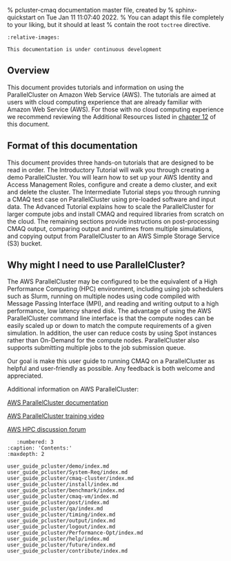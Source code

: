 % pcluster-cmaq documentation master file, created by
%   sphinx-quickstart on Tue Jan 11 11:07:40 2022.
%   You can adapt this file completely to your liking, but it should at least
%   contain the root `toctree` directive.

```{include} ../README.md
:relative-images:
```
```{warning}
This documentation is under continuous development
```

## Overview

This document provides tutorials and information on using the ParallelCluster on Amazon Web Service (AWS). The tutorials are aimed at users with cloud computing experience that are already familiar with Amazon Web Service (AWS).  For those with no cloud computing experience we recommend reviewing the Additional Resources listed in [chapter 12](user_guide_pcluster/help/index.md) of this document.

 

## Format of this documentation

This document provides three hands-on tutorials that are designed to be read in order.  The Introductory Tutorial will walk you through creating a demo ParallelCluster.  You will learn how to set up your AWS Identity and Access Management Roles, configure and create a demo cluster, and exit and delete the cluster.  The Intermediate Tutorial steps you through running a CMAQ test case on ParallelCluster using pre-loaded software and input data.  The Advanced Tutorial explains how to scale the ParallelCluster for larger compute jobs and install CMAQ and required libraries from scratch on the cloud.  The remaining sections provide instructions on post-processing CMAQ output, comparing output and runtimes from multiple simulations, and copying output from ParallelCluster to an AWS Simple Storage Service (S3) bucket.

 

## Why might I need to use ParallelCluster? 

The AWS ParallelCluster may be configured to be the equivalent of a High Performance Computing (HPC) environment, including using job schedulers such as Slurm, running on multiple nodes using code compiled with Message Passing Interface (MPI), and reading and writing output to a high performance, low latency shared disk.  The advantage of using the AWS ParallelCluster command line interface is that the compute nodes can be easily scaled up or down to match the compute requirements of a given simulation. In addition, the user can reduce costs by using Spot instances rather than On-Demand for the compute nodes. ParallelCluster also supports submitting multiple jobs to the job submission queue.

Our goal is make this user guide to running CMAQ on a ParallelCluster as helpful and user-friendly as possible. Any feedback is both welcome and appreciated.
 

Additional information on AWS ParallelCluster:

<a href="https://docs.aws.amazon.com/parallelcluster/latest/ug/what-is-aws-parallelcluster.html">AWS ParallelCluster documentation</a>

<a href="https://www.youtube.com/watch?v=r4RxT-IMtFY">AWS ParallelCluster training video</a>

<a href="https://repost.aws/tags/TAjBvP4otfT3eX8PswbXo9AQ">AWS HPC discussion forum</a>


```{toctree}
   :numbered: 3
:caption: 'Contents:'
:maxdepth: 2

user_guide_pcluster/demo/index.md
user_guide_pcluster/System-Req/index.md
user_guide_pcluster/cmaq-cluster/index.md
user_guide_pcluster/install/index.md
user_guide_pcluster/benchmark/index.md
user_guide_pcluster/cmaq-vm/index.md
user_guide_pcluster/post/index.md
user_guide_pcluster/qa/index.md
user_guide_pcluster/timing/index.md
user_guide_pcluster/output/index.md
user_guide_pcluster/logout/index.md
user_guide_pcluster/Performance-Opt/index.md
user_guide_pcluster/help/index.md
user_guide_pcluster/future/index.md
user_guide_pcluster/contribute/index.md
```
